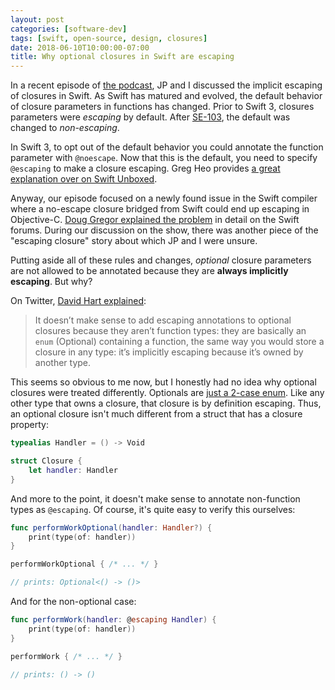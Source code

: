 ```yaml
---
layout: post
categories: [software-dev]
tags: [swift, open-source, design, closures]
date: 2018-06-10T10:00:00-07:00
title: Why optional closures in Swift are escaping
---
```


In a recent episode of [the podcast](https://spec.fm/podcasts/swift-unwrapped/144991), JP and I discussed the implicit escaping of closures in Swift. As Swift has matured and evolved, the default behavior of closure parameters in functions has changed. Prior to Swift 3, closures parameters were *escaping* by default. After [SE-103](https://github.com/apple/swift-evolution/blob/master/proposals/0103-make-noescape-default.md), the default was changed to *non-escaping*.

<!--excerpt-->

In Swift 3, to opt out of the default behavior you could annotate the function parameter with `@noescape`. Now that this is the default, you need to specify `@escaping` to make a closure escaping. Greg Heo provides [a great explanation over on Swift Unboxed](https://swiftunboxed.com/lang/closures-escaping-noescape-swift3/).

Anyway, our episode focused on a newly found issue in the Swift compiler where a no-escape closure bridged from Swift could end up escaping in Objective-C. [Doug Gregor explained the problem](https://forums.swift.org/t/implicit-escaping-of-closures-via-objective-c/12025) in detail on the Swift forums. During our discussion on the show, there was another piece of the "escaping closure" story about which JP and I were unsure.

Putting aside all of these rules and changes, *optional* closure parameters are not allowed to be annotated because they are **always implicitly escaping**. But why?

On Twitter, [David Hart explained](https://twitter.com/dhartbit/status/998605843846311942):

> It doesn’t make sense to add escaping annotations to optional closures because they aren’t function types: they are basically an `enum` (Optional) containing a function, the same way you would store a closure in any type: it’s implicitly escaping because it’s owned by another type.

This seems so obvious to me now, but I honestly had no idea why optional closures were treated differently. Optionals are [just a 2-case enum](https://github.com/apple/swift/blob/master/stdlib/public/core/Optional.swift#L122-L133). Like any other type that owns a closure, that closure is by definition escaping. Thus, an optional closure isn't much different from a struct that has a closure property:

```swift
typealias Handler = () -> Void

struct Closure {
    let handler: Handler
}
```

And more to the point, it doesn't make sense to annotate non-function types as `@escaping`. Of course, it's quite easy to verify this ourselves:

```swift
func performWorkOptional(handler: Handler?) {
    print(type(of: handler))
}

performWorkOptional { /* ... */ }

// prints: Optional<() -> ()>
```

And for the non-optional case:

```swift
func performWork(handler: @escaping Handler) {
    print(type(of: handler))
}

performWork { /* ... */ }

// prints: () -> ()

```

